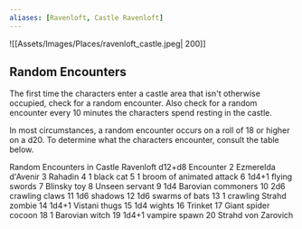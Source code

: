 ```yaml
---
aliases: [Ravenloft, Castle Ravenloft]
---
```

![[Assets/Images/Places/ravenloft_castle.jpeg| 200]]

## Random Encounters

The first time the characters enter a castle area that isn't otherwise occupied, check for a random encounter. Also check for a random encounter every 10 minutes the characters spend resting in the castle.

In most circumstances, a random encounter occurs on a roll of 18 or higher on a d20. To determine what the characters encounter, consult the table below.

Random Encounters in Castle Ravenloft
d12+d8	Encounter
2	Ezmerelda d'Avenir
3	Rahadin
4	1 black cat
5	1 broom of animated attack
6	1d4+1 flying swords
7	Blinsky toy
8	Unseen servant
9	1d4 Barovian commoners
10	2d6 crawling claws
11	1d6 shadows
12	1d6 swarms of bats
13	1 crawling Strahd zombie
14	1d4+1 Vistani thugs
15	1d4 wights
16	Trinket
17	Giant spider cocoon
18	1 Barovian witch
19	1d4+1 vampire spawn
20	Strahd von Zarovich
